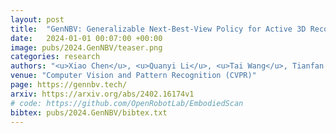 ```yaml
---
layout: post
title:  "GenNBV: Generalizable Next-Best-View Policy for Active 3D Reconstruction"
date:   2024-01-01 00:07:00 +00:00
image: pubs/2024.GenNBV/teaser.png
categories: research
authors: "<u>Xiao Chen</u>, <u>Quanyi Li</u>, <u>Tai Wang</u>, Tianfan Xue<sup>&dagger;</sup>, <strong>Jiangmiao Pang</strong><sup>&dagger;</sup>"
venue: "Computer Vision and Pattern Recognition (CVPR)"
page: https://gennbv.tech/
arxiv: https://arxiv.org/abs/2402.16174v1
# code: https://github.com/OpenRobotLab/EmbodiedScan
bibtex: pubs/2024.GenNBV/bibtex.txt
---
```

